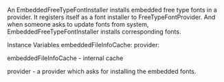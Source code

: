 An EmbeddedFreeTypeFontInstaller installs embedded free type fonts in a provider.
It registers itself as a font installer to FreeTypeFontProvider. And when someone asks to update fonts from system, EmbeddedFreeTypeFontInstaller installs corresponding fonts.

Instance Variables
	embeddedFileInfoCache:		<Dictionary>
	provider:		<FreeTypeFontProvider>

embeddedFileInfoCache
	- internal cache

provider
	- a provider which asks for installing the embedded fonts.